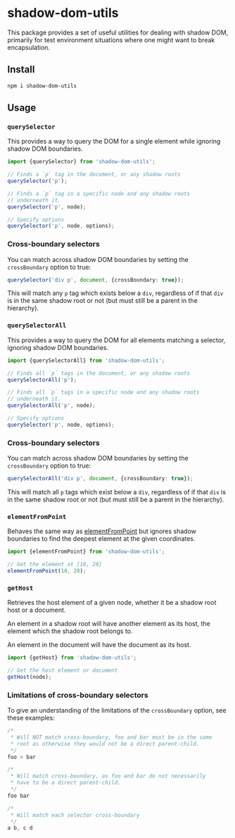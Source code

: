 # shadow-dom-utils

This package provides a set of useful utilities for dealing with shadow DOM,
primarily for test environment situations where one might want to break
encapsulation.

## Install

```bash
npm i shadow-dom-utils
```

## Usage

### `querySelector`

This provides a way to query the DOM for a single element while
ignoring shadow DOM boundaries.

```ts
import {querySelector} from 'shadow-dom-utils';

// Finds a `p` tag in the document, or any shadow roots
querySelector('p');

// Finds a `p` tag in a specific node and any shadow roots
// underneath it.
querySelector('p', node);

// Specify options
querySelector('p', node, options);
```

### Cross-boundary selectors

You can match across shadow DOM boundaries by setting the
`crossBoundary` option to true:

```ts
querySelector('div p', document, {crossBoundary: true});
```

This will match any `p` tag which exists below a `div`, regardless
of if that `div` is in the same shadow root or not (but must
still be a parent in the hierarchy).

### `querySelectorAll`

This provides a way to query the DOM for all elements matching
a selector, ignoring shadow DOM boundaries.

```ts
import {querySelectorAll} from 'shadow-dom-utils';

// Finds all `p` tags in the document, or any shadow roots
querySelectorAll('p');

// Finds all `p` tags in a specific node and any shadow roots
// underneath it.
querySelectorAll('p', node);

// Specify options
querySelector('p', node, options);
```

### Cross-boundary selectors

You can match across shadow DOM boundaries by setting the
`crossBoundary` option to true:

```ts
querySelectorAll('div p', document, {crossBoundary: true});
```

This will match all `p` tags which exist below a `div`, regardless
of if that `div` is in the same shadow root or not (but must
still be a parent in the hierarchy).

### `elementFromPoint`

Behaves the same way as [elementFromPoint](https://developer.mozilla.org/en-US/docs/Web/API/DocumentOrShadowRoot/elementFromPoint) but
ignores shadow boundaries to find the deepest element at the
given coordinates.

```ts
import {elementFromPoint} from 'shadow-dom-utils';

// Get the element at [10, 20]
elementFromPoint(10, 20);
```

### `getHost`

Retrieves the host element of a given node, whether it be
a shadow root host or a document.

An element in a shadow root will have another element as its
host, the element which the shadow root belongs to.

An element in the document will have the document as its host.

```ts
import {getHost} from 'shadow-dom-utils';

// Get the host element or document
getHost(node);
```

### Limitations of cross-boundary selectors

To give an understanding of the limitations of the `crossBoundary`
option, see these examples:

```css
/*
 * Will NOT match cross-boundary, foo and bar must be in the same
 * root as otherwise they would not be a direct parent-child.
 */
foo > bar

/*
 * Will match cross-boundary, as foo and bar do not necessarily
 * have to be a direct parent-child.
 */
foo bar

/*
 * Will match each selector cross-boundary
 */
a b, c d
```
